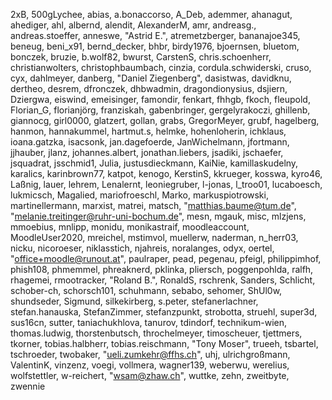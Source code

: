 2xB,
500gLychee,
abias,
a.bonaccorso,
A_Deb,
ademmer,
ahanagut,
ahediger,
ahl,
albernd,
alendit,
AlexanderM,
amr,
andreasg.,
andreas.stoeffer,
anneswe,
"Astrid E.",
atremetzberger,
bananajoe345,
beneug,
beni_x91,
bernd_decker,
bhbr,
birdy1976,
bjoernsen,
bluetom,
bonczek,
bruzie,
b.wolf82,
bwurst,
CarstenS,
chris.schoenherr,
christianwolters,
christophbaumbach,
cinzia,
cordula.schwiderski,
cruso,
cyx,
dahlmeyer,
danberg,
"Daniel Ziegenberg",
dasistwas,
davidknu,
dertheo,
desrem,
dfronczek,
dhbwadmin,
dragondionysius,
dsjiern,
Dziergwa,
eiswind,
emeisinger,
famondir,
fenkart,
fhhgb,
fkoch,
fleupold,
Florian_G,
florianjörg,
franziskah,
gabenbringer,
gergelyrakoczi,
ghillenb,
giannocg,
girl0000,
glatzert,
gollan,
grabs,
GregorMeyer,
grubf,
hagelberg,
hanmon,
hannakummel,
hartmut.s,
helmke,
hohenloherin,
ichklaus,
ioana.gatzka,
isacsonk,
jan.dagefoerde,
JanWichelmann,
jfortmann,
jjhauber,
jlanz,
johannes.albert,
jonathan.liebers,
jsadiki,
jschaefer,
jsquadrat,
jsschmid1,
Julia,
justusdieckmann,
KaiNie,
kamillaskudelny,
karalics,
karinbrown77,
katpot,
kenogo,
KerstinS,
kkrueger,
kosswa,
kyro46,
Laßnig,
lauer,
lehrem,
Lenalernt,
leoniegruber,
l-jonas,
l_troo01,
lucaboesch,
lukmicsch,
Magalied,
mariofroeschl,
Marko,
markuspiotrowski,
martinellermann,
marxist,
matrei,
matsch,
"matthias.baume@tum.de",
"melanie.treitinger@ruhr-uni-bochum.de",
mesn,
mgauk,
misc,
mlzjens,
mmoebius,
mnlipp,
monidu,
monikastraif,
moodleaccount,
MoodleUser2020,
mreichel,
mstimvol,
muellerw,
naderman,
n_herr03,
nicku,
nicoroeser,
niklasstich,
njahreis,
noralanges,
odyx,
oertel,
"office+moodle@runout.at",
paulraper,
pead,
pegenau,
pfeigl,
philippimhof,
phish108,
phmemmel,
phreaknerd,
pklinka,
pliersch,
poggenpohlda,
ralfh,
rhagemei,
rmootracker,
"Roland B.",
RonaldS,
rschrenk,
Sanders,
Schlicht,
schober-ch,
schorsch101,
schuhmann,
sebabo,
sehomer,
ShUl0w,
shundseder,
Sigmund,
silkekirberg,
s.peter,
stefanerlachner,
stefan.hanauska,
StefanZimmer,
stefanzpunkt,
strobotta,
struehl,
super3d,
sus16cn,
sutter,
taniachukhlova,
tanurov,
tdindorf,
technikum-wien,
thomas.ludwig,
thorstenbutsch,
throchelmeyer,
timoscheuer,
tjettmers,
tkorner,
tobias.halbherr,
tobias.reischmann,
"Tony Moser",
trueeh,
tsbartel,
tschroeder,
twobaker,
"ueli.zumkehr@ffhs.ch",
uhj,
ulrichgroßmann,
ValentinK,
vinzenz,
voegi,
vollmera,
wagner139,
weberwu,
werelius,
wolfstettler,
w-reichert,
"wsam@zhaw.ch",
wuttke,
zehn,
zweitbyte,
zwennie
